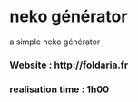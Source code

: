 <h1>neko générator</h1>

<p>a simple neko générator</p>

<h3>Website : http://foldaria.fr</h3>
<h3>realisation time : 1h00</h3>